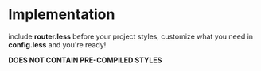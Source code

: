 # Implementation

include **router.less** before your project styles, customize what you need in **config.less** and you're ready!

**DOES NOT CONTAIN PRE-COMPILED STYLES**

